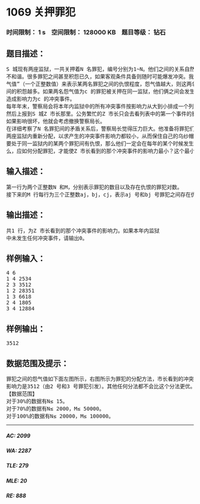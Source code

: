 # 1069 关押罪犯   
### 时间限制： 1 s&nbsp;&nbsp;&nbsp;&nbsp;空间限制： 128000 KB&nbsp;&nbsp;&nbsp;&nbsp;题目等级： 钻石  
## 题目描述：  

<pre>
S 城现有两座监狱，一共关押着N 名罪犯，编号分别为1~N。他们之间的关系自然也极
不和谐。很多罪犯之间甚至积怨已久，如果客观条件具备则随时可能爆发冲突。我们用“怨
气值”（一个正整数值）来表示某两名罪犯之间的仇恨程度，怨气值越大，则这两名罪犯之
间的积怨越多。如果两名怨气值为c 的罪犯被关押在同一监狱，他们俩之间会发生摩擦，并
造成影响力为c 的冲突事件。
每年年末，警察局会将本年内监狱中的所有冲突事件按影响力从大到小排成一个列表，
然后上报到S 城Z 市长那里。公务繁忙的Z 市长只会去看列表中的第一个事件的影响力，
如果影响很坏，他就会考虑撤换警察局长。
在详细考察了N 名罪犯间的矛盾关系后，警察局长觉得压力巨大。他准备将罪犯们在
两座监狱内重新分配，以求产生的冲突事件影响力都较小，从而保住自己的乌纱帽。假设只
要处于同一监狱内的某两个罪犯间有仇恨，那么他们一定会在每年的某个时候发生摩擦。那
么，应如何分配罪犯，才能使Z 市长看到的那个冲突事件的影响力最小？这个最小值是少？
</pre>
  
  
## 输入描述：  

<pre>
第一行为两个正整数N 和M，分别表示罪犯的数目以及存在仇恨的罪犯对数。
接下来的M 行每行为三个正整数aj，bj，cj，表示aj 号和bj 号罪犯之间存在仇恨，其怨气值为cj。数据保证，且每对罪犯组合只出现一次。
</pre>
  
  
## 输出描述：  

<pre>
共1 行，为Z 市长看到的那个冲突事件的影响力。如果本年内监狱
中未发生任何冲突事件，请输出0。
</pre>
  
  
## 样例输入：  

<pre>
4 6
1 4 2534
2 3 3512
1 2 28351
1 3 6618
2 4 1805
3 4 12884
</pre>
  
  
## 样例输出：  

<pre>
3512
</pre>
  
  
## 数据范围及提示：  

<pre>
罪犯之间的怨气值如下面左图所示，右图所示为罪犯的分配方法，市长看到的冲突事件
影响力是3512（由2 号和3 号罪犯引发）。其他任何分法都不会比这个分法更优。
【数据范围】
对于30%的数据有N≤ 15。
对于70%的数据有N≤ 2000，M≤ 50000。
对于100%的数据有N≤ 20000，M≤ 100000。
</pre>
  
  
***  

##### AC: 2099  
##### WA: 2287  
##### TLE: 279  
##### MLE: 20  
##### RE: 888  
